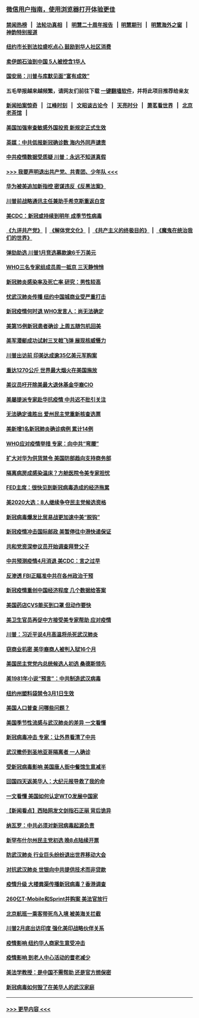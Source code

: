 ### [微信用户指南，使用浏览器打开体验更佳](https://github.com/gfw-breaker/banned-news1/blob/master/indexes/wechat-guide.md?t=0)
#### [禁闻热榜](热点新闻.md?t=0)  &nbsp;&nbsp;|&nbsp;&nbsp; [法轮功真相](https://github.com/gfw-breaker/truth/blob/master/README.md?t=0) &nbsp;&nbsp;|&nbsp;&nbsp; [明慧二十周年报告](https://github.com/gfw-breaker/mh-reports/blob/master/README.md?t=0) &nbsp;&nbsp;|&nbsp;&nbsp;[明慧期刊](https://github.com/gfw-breaker/mh-qikan) &nbsp;&nbsp;|&nbsp;&nbsp; [明慧海外之窗](https://github.com/gfw-breaker/mh-news/blob/master/README.md?t=0) &nbsp;&nbsp;|&nbsp;&nbsp; [神韵特别报道](https://github.com/gfw-breaker/mh-news/blob/master/shenyun.md?t=0)
#### [纽约市长到法拉盛吃点心  鼓励到华人社区消费](../pages/nsc412/n11868197.md?t=02141811) 
#### [卖伊朗石油到中国  5人被控含1华人](../pages/nsc412/n11867988.md?t=02141811) 
#### [国安局：川普与库默见面“富有成效”](../pages/nsc412/n11867976.md?t=02141811) 
#### 五毛举报越来越频繁，请网友们前往下载 [一键翻墙软件](https://github.com/gfw-breaker/ssr-accounts)，并将此项目推荐给亲友
#### [新闻拍案惊奇](https://github.com/gfw-breaker/banned-news1/blob/master/pages/link4.md) &nbsp;&nbsp;|&nbsp;&nbsp; [江峰时刻](https://github.com/gfw-breaker/banned-news1/blob/master/pages/link4.md) &nbsp;&nbsp;|&nbsp;&nbsp; [文昭谈古论今](https://github.com/gfw-breaker/banned-news1/blob/master/pages/link4.md) &nbsp;&nbsp;|&nbsp;&nbsp; [天亮时分](https://github.com/gfw-breaker/banned-news1/blob/master/pages/link4.md) &nbsp;&nbsp;|&nbsp;&nbsp; [萧茗看世界](https://github.com/gfw-breaker/banned-news1/blob/master/pages/link4.md) &nbsp;&nbsp;|&nbsp;&nbsp; [北京老茶馆](https://github.com/gfw-breaker/banned-news1/blob/master/pages/link4.md) &nbsp;&nbsp;|&nbsp;&nbsp; 
#### [美国加强审查敏感外国投资 新规定正式生效](../pages/nsc412/n11868041.md?t=02141811) 
#### [英媒：中共低报新冠确诊数 海内外同声谴责](../pages/nsc412/n11867421.md?t=02141811) 
#### [中共疫情数据受质疑 川普：永远不知道真假](../pages/nsc412/n11867195.md?t=02141811) 
#### [>>> 我要声明退出共产党、共青团、少年队 <<<](https://github.com/begood0513/goodnews/blob/master/quit/letter.md) 
#### [华为被美追加新指控 密谋违反《反黑法案》](../pages/nsc412/n11867191.md?t=02141811) 
#### [川普前战略通讯主任兼助手希克斯重返白宫](../pages/nsc412/n11867104.md?t=02141811) 
#### [美CDC：新冠或持续到明年 成季节性病毒](../pages/nsc412/n11867279.md?t=02141811) 
#### [《九评共产党》](https://github.com/begood0513/9ping.md/blob/master/README.md) &nbsp;|&nbsp; [《解体党文化》](../../../../jtdwh.md/blob/master/README.md)  &nbsp;|&nbsp; [《共产主义的终极目的》](../../../../gczydzjmd.md/blob/master/README.md) &nbsp;|&nbsp; [《魔鬼在统治我们的世界》](../../../../mgztzwmdsj.md/blob/master/README.md) 
#### [弹劾助选 川普1月竞选募款逾6千万美元](../pages/nsc412/n11866950.md?t=02141811) 
#### [WHO三名专家组成员周一抵京 三天静悄悄](../pages/nsc412/n11866947.md?t=02141811) 
#### [新冠肺炎感染率及死亡率 研究：男性较高](../pages/nsc412/n11866956.md?t=02141811) 
#### [忧武汉肺炎传播 纽约中国城商业受严重打击](../pages/nsc412/n11866902.md?t=02141811) 
#### [新冠疫情何时退 WHO发言人：尚无法确定](../pages/nsc412/n11866864.md?t=02141811) 
#### [美第15例新冠患者确诊 上周五随包机回美](../pages/nsc412/n11866852.md?t=02141811) 
#### [美军潜艇成功试射三叉戟飞弹 展现核威慑力](../pages/nsc412/n11866046.md?t=02141811) 
#### [川普出访前 印美达成逾35亿美元军购案](../pages/nsc412/n11865444.md?t=02141811) 
#### [重达1270公斤 世界最大烟火在美国施放](../pages/nsc412/n11865198.md?t=02141811) 
#### [美议员吁开除美最大退休基金华裔CIO](../pages/nsc412/n11865230.md?t=02141811) 
#### [美屡提派专家赴华抗疫情 中共迟不批引关注](../pages/nsc412/n11864719.md?t=02141811) 
#### [无法确定谁胜出 爱州民主党重新核查选票](../pages/nsc412/n11864830.md?t=02141811) 
#### [美新增1名新冠肺炎确诊病例 累计14例](../pages/nsc412/n11864893.md?t=02141811) 
#### [WHO应对疫情举措 专家：向中共“弯腰”](../pages/nsc412/n11864727.md?t=02141811) 
#### [扩大对华为供货禁令 美国防部趋向支持商务部](../pages/nsc412/n11864773.md?t=02141811) 
#### [隔离病房成感染温床？方舱医院令美专家担忧](../pages/nsc412/n11864575.md?t=02141811) 
#### [FED主席：很快见到新冠病毒造成的经济拖累](../pages/nsc412/n11864507.md?t=02141811) 
#### [美2020大选：8人继续争夺民主党候选资格](../pages/nsc412/n11864327.md?t=02141811) 
#### [新冠病毒爆发比贸易战更加速中美“脱钩”](../pages/nsc412/n11864470.md?t=02141811) 
#### [新冠疫情冲击国际邮政 美暂停往中港快递保证](../pages/nsc412/n11864207.md?t=02141811) 
#### [共和党资深参议员开始调查拜登父子](../pages/nsc412/n11863984.md?t=02141811) 
#### [中共预测疫情4月消退 美CDC：言之过早](../pages/nsc412/n11864310.md?t=02141811) 
#### [反渗透 FBI正瞄准中共在各州政治干预](../pages/nsc412/n11864300.md?t=02141811) 
#### [新冠疫情重创中国经济程度 几个数据给答案](../pages/nsc412/n11864203.md?t=02141811) 
#### [美国药店CVS能买到口罩 但动作要快](../pages/nsc412/n11862438.md?t=02141811) 
#### [美卫生官员再促中方接受美专家帮助 应对疫情](../pages/nsc412/n11864043.md?t=02141811) 
#### [川普：习近平说4月高温将杀死武汉肺炎](../pages/nsc412/n11860814.md?t=02141811) 
#### [窃商业机密 美华裔商人被判入狱16个月](../pages/nsc412/n11863911.md?t=02141811) 
#### [美国民主党党内总统候选人初选 桑德斯领先](../pages/nsc412/n11863475.md?t=02141811) 
#### [美1981年小说“预言”：中共制造武汉病毒](../pages/nsc412/n11863306.md?t=02141811) 
#### [纽约州塑料袋禁令3月1日生效](../pages/nsc412/n11862832.md?t=02141811) 
#### [美国人口普查  问哪些问题？](../pages/nsc412/n11862808.md?t=02141811) 
#### [美国季节性流感与武汉肺炎的差异 一文看懂](../pages/nsc412/n11862428.md?t=02141811) 
#### [新冠病毒冲击 专家：让外界看清了中共](../pages/nsc412/n11862280.md?t=02141811) 
#### [武汉撤侨到圣地亚哥隔离者 一人确诊](../pages/nsc412/n11862460.md?t=02141811) 
#### [受新冠病毒影响 美国唐人街中餐馆生意减半](../pages/nsc412/n11861940.md?t=02141811) 
#### [回国四天返美华人：大纪元报导救了我的命](../pages/nsc412/n11862181.md?t=02141811) 
#### [一文看懂 美国如何认定WTO发展中国家](../pages/nsc412/n11862051.md?t=02141811) 
#### [【新闻看点】西陆网发文剑指石正丽 背后诡异](../pages/nsc412/n11861792.md?t=02141811) 
#### [纳瓦罗：中共必须对新冠病毒起源负责](../pages/nsc412/n11861810.md?t=02141811) 
#### [新罕布什尔州民主党初选 晚8点陆续开票](../pages/nsc412/n11861872.md?t=02141811) 
#### [防武汉肺炎 行业巨头纷纷退出世界移动大会](../pages/nsc412/n11861795.md?t=02141811) 
#### [对抗武汉肺炎 世银向中共提供技术而非贷款](../pages/nsc412/n11861652.md?t=02141811) 
#### [疫情升级 大楼粪渠传播新冠病毒？香港调查](../pages/nsc412/n11861556.md?t=02141811) 
#### [260亿T-Mobile和Sprint并购案 美法官放行](../pages/nsc412/n11861511.md?t=02141811) 
#### [北京航班一乘客带死鸟入境 被美海关拦截](../pages/nsc412/n11861317.md?t=02141811) 
#### [川普2月底出访印度 强化美印战略伙伴关系](../pages/nsc412/n11860557.md?t=02141811) 
#### [疫情影响  纽约华人商家生意受冲击](../pages/nsc412/n11860284.md?t=02141811) 
#### [疫情影响  到老人中心活动的耆老减少](../pages/nsc412/n11860199.md?t=02141811) 
#### [美法学教授：是中国不需帮助 还是官方想保密](../pages/nsc412/n11859492.md?t=02141811) 
#### [新冠病毒如何毁了在美华人的武汉家庭](../pages/nsc412/n11859524.md?t=02141811) 

----
#### [ >>> 更早内容 <<< ](../indexes/nsc412-earlier.md)
